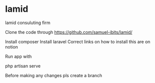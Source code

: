 # lamid
lamid consuluting firm

Clone the code through
https://github.com/samuel-ibits/lamid/

Install composer
Install laravel
 Correct links on how to install this are on notion

Run app with

php artisan serve


Before making any changes pls create a branch
